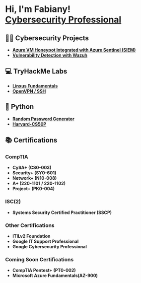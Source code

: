 <h1>Hi, I'm Fabiany! <br/><a href="https://www.linkedin.com/in/fabiany-morales-cs/">Cybersecurity Professional</a></h1>

<h2>👨‍💻 Cybersecurity Projects</h2>

- <b><a href="https://github.com/Fabiany-cs/Azure-VM-Honeypot-Integrated-with-Azure-Sentinel-SIEM-/blob/main/README.md">Azure VM Honeypot Integrated with Azure Sentinel (SIEM)</a></b>
- <b><a href="https://github.com/Fabiany-cs/Wazuh">Vulnerability Detection with Wazuh</a></b>

<h2>💻 TryHackMe Labs</h2>

- <b><a href="https://github.com/Fabiany-cs/Linux-Fundamentals">Linxus Fundamentals</a></b>
- <b><a href="https://github.com/Fabiany-cs/OpenVPN-SSH">OpenVPN / SSH</a></b>

<h2>🐍 Python</h2>

- <b><a href="https://github.com/Fabiany-cs/Random-Password-Generator">Random Password Generator</a></b>
- <b><a href="https://github.com/Fabiany-cs/Harvard-CS50P">Harvard-CS50P</a></b>

## 📚 Certifications 

### CompTIA
- **CySA+ (CS0-003)**
- **Security+ (SY0-601)**
- **Network+ (N10-008)**
- **A+ (220-1101 / 220-1102)**
- **Project+ (PK0-004)**

### ISC(2)
- **Systems Security Certified Practitioner (SSCP)**

### Other Certifications
- **ITILv2 Foundation**
- **Google IT Support Professional**
- **Google Cybersecurity Professional**

### Coming Soon Certifications
- **CompTIA Pentest+ (PT0-002)**
- **Microsoft Azure Fundamentals(AZ-900)**

